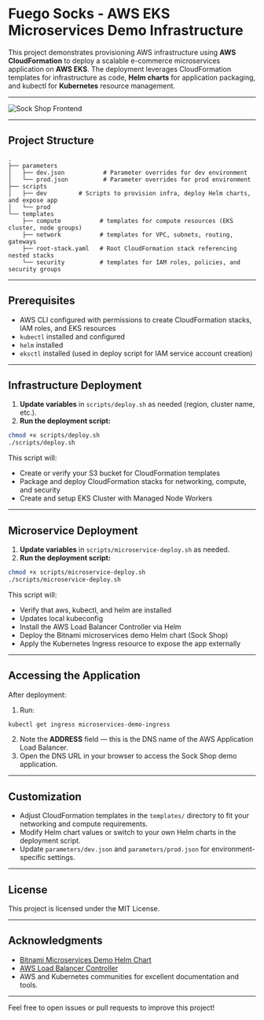 # Fuego Socks - AWS EKS Microservices Demo Infrastructure

This project demonstrates provisioning AWS infrastructure using **AWS CloudFormation** to deploy a scalable e-commerce microservices application on **AWS EKS**. 
The deployment leverages CloudFormation templates for infrastructure as code, **Helm charts** for application packaging, and kubectl for **Kubernetes** resource management.

---

![Sock Shop Frontend](https://raw.githubusercontent.com/microservices-demo/microservices-demo.github.io/master/assets/sockshop-frontend.png)


---

## Project Structure

```
.
├── parameters
│   ├── dev.json           # Parameter overrides for dev environment
│   └── prod.json          # Parameter overrides for prod environment
├── scripts
│   ├── dev         # Scripts to provision infra, deploy Helm charts, and expose app
│   └── prod      
└── templates
    ├── compute           # templates for compute resources (EKS cluster, node groups)
    ├── network           # templates for VPC, subnets, routing, gateways
    ├── root-stack.yaml   # Root CloudFormation stack referencing nested stacks
    └── security          # templates for IAM roles, policies, and security groups
```

---

## Prerequisites

- AWS CLI configured with permissions to create CloudFormation stacks, IAM roles, and EKS resources  
- `kubectl` installed and configured  
- `helm` installed  
- `eksctl` installed (used in deploy script for IAM service account creation)  

---

## Infrastructure Deployment

1. **Update variables** in `scripts/deploy.sh` as needed (region, cluster name, etc.).  
2. **Run the deployment script:**

```bash
chmod +x scripts/deploy.sh
./scripts/deploy.sh
```

This script will:

- Create or verify your S3 bucket for CloudFormation templates  
- Package and deploy CloudFormation stacks for networking, compute, and security   
- Create and setup EKS Cluster with Managed Node Workers 

---


## Microservice Deployment

1. **Update variables** in `scripts/microservice-deploy.sh` as needed.  
2. **Run the deployment script:**

```bash
chmod +x scripts/microservice-deploy.sh
./scripts/microservice-deploy.sh
```

This script will:

- Verify that aws, kubectl, and helm are installed
- Updates local kubeconfig 
- Install the AWS Load Balancer Controller via Helm
- Deploy the Bitnami microservices demo Helm chart (Sock Shop)  
- Apply the Kubernetes Ingress resource to expose the app externally  

---

## Accessing the Application

After deployment:

1. Run:

```bash
kubectl get ingress microservices-demo-ingress
```

2. Note the **ADDRESS** field — this is the DNS name of the AWS Application Load Balancer.  
3. Open the DNS URL in your browser to access the Sock Shop demo application.

---

## Customization

- Adjust CloudFormation templates in the `templates/` directory to fit your networking and compute requirements.  
- Modify Helm chart values or switch to your own Helm charts in the deployment script.  
- Update `parameters/dev.json` and `parameters/prod.json` for environment-specific settings.

---

## License

This project is licensed under the MIT License.

---

## Acknowledgments

- [Bitnami Microservices Demo Helm Chart](https://github.com/bitnami/charts/tree/main/bitnami/microservices-demo)  
- [AWS Load Balancer Controller](https://github.com/kubernetes-sigs/aws-load-balancer-controller)  
- AWS and Kubernetes communities for excellent documentation and tools.

---

Feel free to open issues or pull requests to improve this project!
